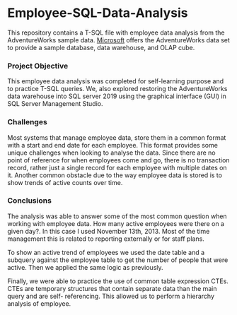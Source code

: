 # Employee-SQL-Data-Analysis

This repository contains a T-SQL file with employee data analysis from the AdventureWorks sample data. [Microsoft](https://docs.microsoft.com/en-us/sql/samples/adventureworks-install-configure?view=sql-server-ver16&tabs=ssms) offers the AdventureWorks data set to provide a sample database, data warehouse, and OLAP cube.<br>

### Project Objective<br>

This employee data analysis was completed for self-learning purpose and to practice T-SQL queries. We, also explored restoring the AdventureWorks data warehouse into SQL server 2019 using the graphical interface (GUI) in SQL Server Management Studio.<br>

### Challenges<br>

Most systems that manage employee data, store them in a common format with a start and end date for each employee. This format provides some unique challenges when looking to analyse the data. Since there are no point of reference for when employees come and go, there is no transaction record, rather just a single record for each employee with multiple dates on it. Another common obstacle due to the way employee data is stored is to show trends of active counts over time. <br>

### Conclusions <br>

The analysis was able to answer some of the most common question when working with employee data. How many active employees were there on a given day?. In this case I used November 13th, 2013. Most of the time management this is related to reporting externally or for staff plans.<br> 

To show an active trend of employees we used the date table and a subquery against the employee table to get the number of people that were active. Then we applied the same logic as previously. 

Finally, we were able to practice the use of common table expression CTEs. CTEs are temporary structures that contain separate data than the main query and are self- referencing. This allowed us to perform a hierarchy analysis of employee. 









 

